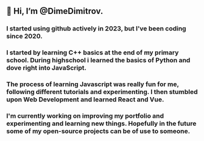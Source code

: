 ## 👋 Hi, I’m @DimeDimitrov.
### I started using github actively in 2023, but I've been coding since 2020.
### I started by learning C++ basics at the end of my primary school. During highschool i learned the basics of Python and dove right into JavaScript.
### The process of learning Javascript was really fun for me, following different tutorials and experimenting. I then stumbled upon Web Development and learned React and Vue.
### I'm currently working on improving my portfolio and experimenting and learning new things. Hopefully in the future some of my open-source projects can be of use to someone.
